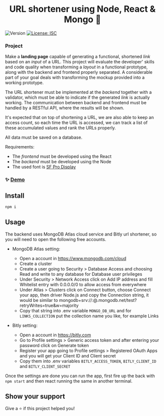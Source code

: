 <h1 align="center">URL shortener using Node, React & Mongo 👋</h1>
<p>
  <img alt="Version" src="https://img.shields.io/badge/version-1.0.0-blue.svg?cacheSeconds=2592000" />
  <a href="#" target="_blank">
    <img alt="License: ISC" src="https://img.shields.io/badge/License-ISC-yellow.svg" />
  </a>
</p>

### Project

Make a **landing page** capable of generating a functional, shortened *link* based on an *input* of a URL. This project will evaluate the developer' skills and code quality when transforming a *layout* in a functional prototype, along with the backend and frontend properly separated. A considerable part of your goal deals with transforming the mockup provided into a working prototype.

The URL shortener must be implemented at the *backend* together with a validator, which must be able to indicate if the generated *link* is actually working. The communication between backend and frontend must be handled by a RESTful API, where the results will be shown.

It's expected that on top of shortening a URL, we are also able to keep an access count, so each time the URL is accessed, we can track a list of these accumulated values and rank the URLs properly.

All data must be saved on a database.

Requirements:

- The *frontend* must be developed using the React
- The *backend* must be developed using the Node
- The used font is [SF Pro Display](https://developer.apple.com/fonts/)

### ✨ <a href="https://shorten-aqa7s7uoga-uc.a.run.app" target="_blank">Demo</a>

## Install

```sh
npm i
```

## Usage

The backend uses MongoDB Atlas cloud service and Bitly url shortener, so you will need to open the following free accounts.

* MongoDB Atlas setting:
    * Open a account in https://www.mongodb.com/cloud
    * Create a cluster
    * Create a user going to Security > Database Access and choosing Read and write to any database for Database user privileges 
    * Under Security > Network Access click on Add IP address and fill Whitelist entry with 0.0.0.0/0 to allow access from everywhere
    * Under Atlas > Clusters click on Connect button, choose Connect your app, then driver Node.js and copy the Connection string, it would be similar to mongodb+srv://<username>:<password>@<clusterName>.mongodb.net/test?retryWrites=true&w=majority
    * Copy that string into .env variable `MONGO_DB_URL` and for `LINKS_COLLECTION` put the collection name you like, for example Links
    
* Bitly setting:
    * Open a account in https://bitly.com
    * Go to Profile settings > Generic access token and after entering your password click on Generate token
    * Register your app going to Profile settings > Registered OAuth Apps and you will get your Client ID and Client secret
    * Copy them into .env variables `BITLY_ACCESS_TOKEN`, `BITLY_CLIENT_ID` and `BITLY_CLIENT_SECRET`
    
Once the settings are done you can run the app, first fire up the back with `npm start` and then react running the same in another terminal.

## Show your support

Give a ⭐️ if this project helped you!